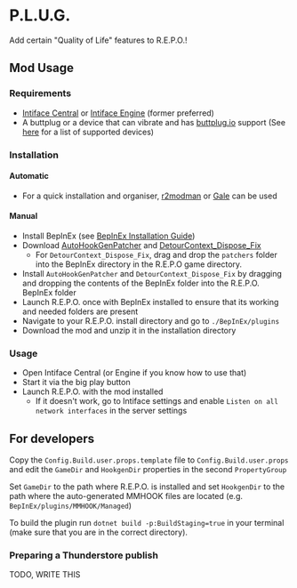 # P.L.U.G.
Add certain "Quality of Life" features to R.E.P.O.!

## Mod Usage

### Requirements
- [Intiface Central](https://github.com/intiface/intiface-central/releases) or [Intiface Engine](https://github.com/intiface/intiface-engine/releases) (former preferred)
- A buttplug or a device that can vibrate and has [buttplug.io](https://buttplug.io) support (See [here](https://iostindex.com/?filter0Availability=Available%2CDIY&filter1ButtplugSupport=4&filter2Features=OutputsVibrators) for a list of supported devices)

### Installation

#### Automatic

- For a quick installation and organiser, [r2modman](https://github.com/ebkr/r2modmanPlus) or [Gale](https://github.com/Kesomannen/gale) can be used

#### Manual
- Install BepInEx (see [BepInEx Installation Guide](https://docs.bepinex.dev/articles/user_guide/installation/index.html))
- Download [AutoHookGenPatcher](https://thunderstore.io/c/repo/p/Hamunii/AutoHookGenPatcher/) and [DetourContext_Dispose_Fix](https://thunderstore.io/c/repo/p/Hamunii/DetourContext_Dispose_Fix/)
  - For `DetourContext_Dispose_Fix`, drag and drop the `patchers` folder into the BepInEx directory in the R.E.P.O game directory.
- Install `AutoHookGenPatcher` and `DetourContext_Dispose_Fix` by dragging and dropping the contents of the BepInEx folder into the R.E.P.O. BepInEx folder
- Launch R.E.P.O. once with BepInEx installed to ensure that its working and needed folders are present
- Navigate to your R.E.P.O. install directory and go to `./BepInEx/plugins`
- Download the mod and unzip it in the installation directory

### Usage
- Open Intiface Central (or Engine if you know how to use that)
- Start it via the big play button
- Launch R.E.P.O. with the mod installed
    - If it doesn't work, go to Intiface settings and enable `Listen on all network interfaces` in the server settings

## For developers
Copy the `Config.Build.user.props.template` file to `Config.Build.user.props`
and edit the `GameDir` and `HookgenDir` properties in the second `PropertyGroup`

Set `GameDir` to the path where R.E.P.O. is installed and set `HookgenDir` to
the path where the auto-generated MMHOOK files are located (e.g. `BepInEx/plugins/MMHOOK/Managed`)

To build the plugin run `dotnet build -p:BuildStaging=true` in your terminal
(make sure that you are in the correct directory).

### Preparing a Thunderstore publish
TODO, WRITE THIS
